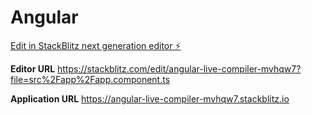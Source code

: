 # Angular

[Edit in StackBlitz next generation editor ⚡️](https://stackblitz.com/~/github.com/natafam/Angular)

**Editor URL**
https://stackblitz.com/edit/angular-live-compiler-mvhqw7?file=src%2Fapp%2Fapp.component.ts

**Application URL**
https://angular-live-compiler-mvhqw7.stackblitz.io
